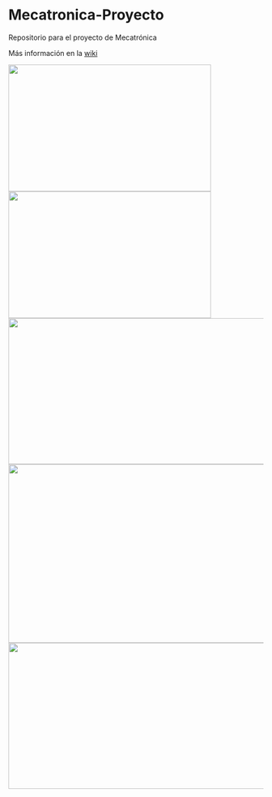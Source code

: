 # Mecatronica-Proyecto 
Repositorio para el proyecto de Mecatrónica


Más información en la [wiki](https://github.com/USanz/Mecatronica-Proyecto/wiki)

<img src="https://user-images.githubusercontent.com/69701088/206723670-de9b3584-2c27-4316-8116-7304dcddfce0.gif" width="400" height="250"/>
<!---img src="https://user-images.githubusercontent.com/69701088/206730027-30f36f1f-48d3-4e30-a970-4cde0afa2c11.gif" width="300" height="300"/-->
<img src="https://github.com/USanz/Mecatronica-Proyecto/blob/main/doc/ball_inside.gif" width="400" height="250" />

<img src="https://user-images.githubusercontent.com/69701088/206865163-e1464a41-9163-490a-b756-b9dd49a44b07.gif" width="640" height="288"/>
<img src="https://user-images.githubusercontent.com/69701088/206865887-115545f8-db78-4315-b240-583b8bbdd706.gif" width="640" height="352"/>
<img src="https://user-images.githubusercontent.com/69701088/206866402-a433b535-39ee-43a7-8411-d5e9d24c1bc8.gif" width="640" height="288"/>
